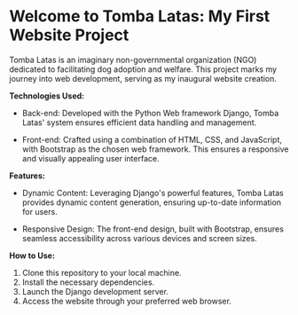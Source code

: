 # Welcome to Tomba Latas: My First Website Project

Tomba Latas is an imaginary non-governmental organization (NGO) dedicated to facilitating dog adoption and welfare. This project marks my journey into web development, serving as my inaugural website creation.

**Technologies Used:**

- Back-end: Developed with the Python Web framework Django, Tomba Latas' system ensures efficient data handling and management.

- Front-end: Crafted using a combination of HTML, CSS, and JavaScript, with Bootstrap as the chosen web framework. This ensures a responsive and visually appealing user interface.

**Features:**

- Dynamic Content: Leveraging Django's powerful features, Tomba Latas provides dynamic content generation, ensuring up-to-date information for users.

- Responsive Design: The front-end design, built with Bootstrap, ensures seamless accessibility across various devices and screen sizes.

**How to Use:**

1. Clone this repository to your local machine.
2. Install the necessary dependencies.
3. Launch the Django development server.
4. Access the website through your preferred web browser.

